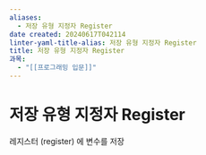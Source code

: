 ```yaml
---
aliases:
  - 저장 유형 지정자 Register
date created: 20240617T042114
linter-yaml-title-alias: 저장 유형 지정자 Register
title: 저장 유형 지정자 Register
과목:
  - "[[프로그래밍 입문]]"
---
```


# 저장 유형 지정자 Register

레지스터 (register) 에 변수를 저장

